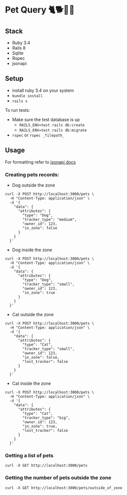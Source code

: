 # Pet Query 🐈🐕🕵️‍♂️

## Stack
* Ruby 3.4
* Rails 8
* Sqlite
* Rspec
* jsonapi

## Setup

* install ruby 3.4 on your system
* `bundle install`
* `rails s`

To run tests:
 * Make sure the test database is up
   * `RAILS_ENV=test rails db:create`
   * `RAILS_ENV=test rails db:migrate`
 * `rspec` or `rspec _filepath_`

## Usage

For formatting refer to [jsonapi docs](https://jsonapi.org/)

### Creating pets records:
* Dog outside the zone
```shell
curl -X POST http://localhost:3000/pets \
  -H "Content-Type: application/json" \
  -d '{
    "data": {
      "attributes": {
        "type": "Dog",
        "tracker_type": "medium",
        "owner_id": 123,
        "in_zone": false
      }
    }
  }'
```
* Dog inside the zone
```shell
curl -X POST http://localhost:3000/pets \
  -H "Content-Type: application/json" \
  -d '{
    "data": {
      "attributes": {
        "type": "Dog",
        "tracker_type": "small",
        "owner_id": 123,
        "in_zone": true
      }
    }
  }'
```

* Cat outside the zone
```shell
curl -X POST http://localhost:3000/pets \
  -H "Content-Type: application/json" \
  -d '{
    "data": {
      "attributes": {
        "type": "Cat",
        "tracker_type": "small",
        "owner_id": 123,
        "in_zone": false,
        "lost_tracker": false
      }
    }
  }'
```

* Cat inside the zone
```shell
curl -X POST http://localhost:3000/pets \
  -H "Content-Type: application/json" \
  -d '{
    "data": {
      "attributes": {
        "type": "Cat",
        "tracker_type": "big",
        "owner_id": 123,
        "in_zone": true,
        "lost_tracker": false
      }
    }
  }'
```

### Getting a list of pets
```shell
curl -X GET http://localhost:3000/pets
```

### Getting the number of pets outside the zone

```shell
curl -X GET http://localhost:3000/pets/outside_of_zone
```

